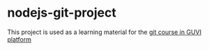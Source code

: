 # nodejs-git-project
This project is used as a learning material for the [git course in GUVI platform](https://www.guvi.in/courses/git_git)
